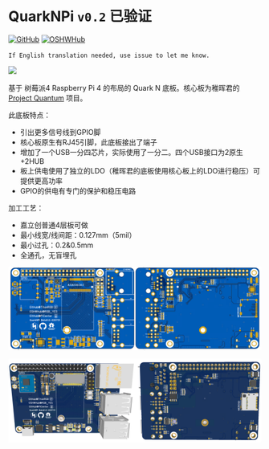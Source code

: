 # QuarkNPi `v0.2` **已验证**

<a href='https://github.com/PiCenter/QuarkNPi'><img src="https://img.shields.io/badge/-GitHub@PiCenter-3A3A3A?style=flat&amp;logo=GitHub&amp;logoColor=white" referrerpolicy="no-referrer" alt="GitHub"></a> <a href='https://oshwhub.com/rgb_yes'><img src="https://img.shields.io/badge/-OSHWHub@RGB_YES-5588ff?style=flat&amp;logo=data:image/png;base64,iVBORw0KGgoAAAANSUhEUgAAAB4AAAAeCAYAAAA7MK6iAAAA2UlEQVRIie1W0RLDIAjD3f7/l9nTro4RCFivvd3y1oomQQXlKoyZV1VZGTZwgLjPoHGEPRqGPXUK/kM8FwiHM6bOmAvGsefGLmy/U/eR41LqJnLKPXJcJbUC7DZ8rWeJbRB1WgsCIDGalCE61XSqV1zS5J17zJCnZ2QH8SwAolJA6EUZ7HQc4k/8+8TdU13uRha3TvVKCV0ilqzTdODtcdTAbbNn4MZax2kDD0R5gAJRWzw1rV5/j/aYdV8ifCO7x6UHnDMPgi0gkYDWG61aQKKKteW+nwsReQHXpy5D9yKlhQAAAABJRU5ErkJggg==&amp;logoColor=white" referrerpolicy="no-referrer" alt="OSHWHub"></a>

`If English translation needed, use issue to let me know.`

![](./README/v0.2-P.jpg)

基于 树莓派4 Raspberry Pi 4 的布局的 Quark N 底板。核心板为稚晖君的 [Project Quantum](https://github.com/peng-zhihui/Project-Quantum) 项目。

此底板特点：

- 引出更多信号线到GPIO脚
- 核心板原生有RJ45引脚，此底板接出了端子
- 增加了一个USB一分四芯片，实际使用了一分二。四个USB接口为2原生+2HUB
- 板上供电使用了独立的LDO（稚晖君的底板使用核心板上的LDO进行稳压）可提供更高功率
- GPIO的供电有专门的保护和稳压电路

加工工艺：

- 嘉立创普通4层板可做
- 最小线宽/线间距：0.127mm（5mil）
- 最小过孔：0.2&0.5mm
- 全通孔，无盲埋孔

![](./README/v0.2.png)

![](./README/v0.2-3D.png)
